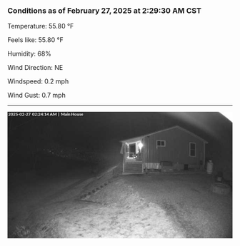 ### Conditions as of February 27, 2025 at 2:29:30 AM CST 

Temperature: 55.80 &deg;F

Feels like: 55.80 &deg;F

Humidity: 68%

Wind Direction: NE

Windspeed: 0.2 mph

Wind Gust: 0.7 mph

---

<img src="./images/latest.jpeg"/>

